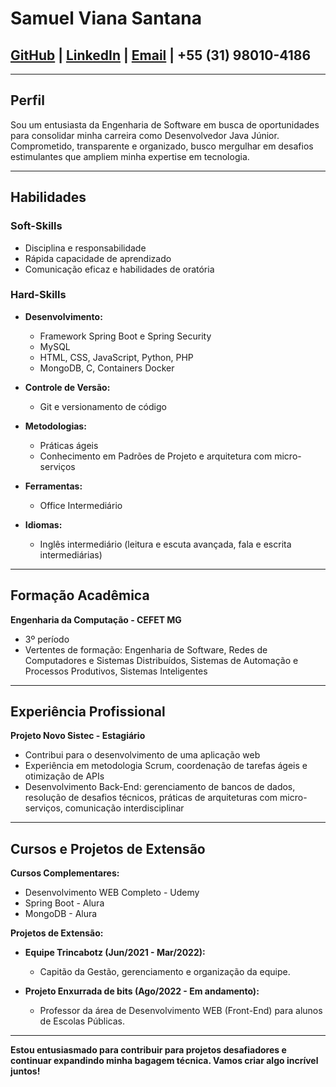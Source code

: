 # Samuel Viana Santana

## [GitHub](https://github.com/Samuckz?tab=repositories) | [LinkedIn](#) | [Email](mailto:contato.santanasamuel@gmail.com) | +55 (31) 98010-4186

---

## **Perfil**

Sou um entusiasta da Engenharia de Software em busca de oportunidades para consolidar minha carreira como Desenvolvedor Java Júnior. Comprometido, transparente e organizado, busco mergulhar em desafios estimulantes que ampliem minha expertise em tecnologia.

---

## **Habilidades**

### **Soft-Skills**
- Disciplina e responsabilidade
- Rápida capacidade de aprendizado
- Comunicação eficaz e habilidades de oratória

### **Hard-Skills**
- **Desenvolvimento:**
  - Framework Spring Boot e Spring Security
  - MySQL
  - HTML, CSS, JavaScript, Python, PHP
  - MongoDB, C, Containers Docker

- **Controle de Versão:**
  - Git e versionamento de código

- **Metodologias:**
  - Práticas ágeis
  - Conhecimento em Padrões de Projeto e arquitetura com micro-serviços

- **Ferramentas:**
  - Office Intermediário

- **Idiomas:**
  - Inglês intermediário (leitura e escuta avançada, fala e escrita intermediárias)

---

## **Formação Acadêmica**

**Engenharia da Computação - CEFET MG**
- 3º período
- Vertentes de formação: Engenharia de Software, Redes de Computadores e Sistemas Distribuídos, Sistemas de Automação e Processos Produtivos, Sistemas Inteligentes

---

## **Experiência Profissional**

**Projeto Novo Sistec - Estagiário**
- Contribui para o desenvolvimento de uma aplicação web
- Experiência em metodologia Scrum, coordenação de tarefas ágeis e otimização de APIs
- Desenvolvimento Back-End: gerenciamento de bancos de dados, resolução de desafios técnicos, práticas de arquiteturas com micro-serviços, comunicação interdisciplinar

---

## **Cursos e Projetos de Extensão**

**Cursos Complementares:**
- Desenvolvimento WEB Completo - Udemy
- Spring Boot - Alura
- MongoDB - Alura

**Projetos de Extensão:**
- **Equipe Trincabotz (Jun/2021 - Mar/2022):**
  - Capitão da Gestão, gerenciamento e organização da equipe.

- **Projeto Enxurrada de bits (Ago/2022 - Em andamento):**
  - Professor da área de Desenvolvimento WEB (Front-End) para alunos de Escolas Públicas.

---

**Estou entusiasmado para contribuir para projetos desafiadores e continuar expandindo minha bagagem técnica. Vamos criar algo incrível juntos!**
